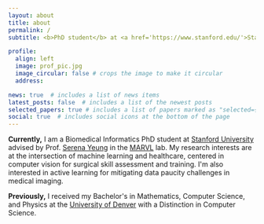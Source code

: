 ```yaml
---
layout: about
title: about
permalink: /
subtitle: <b>PhD student</b> at <a href='https://www.stanford.edu/'>Stanford</a>.

profile:
  align: left
  image: prof_pic.jpg
  image_circular: false # crops the image to make it circular
  address: 

news: true  # includes a list of news items
latest_posts: false  # includes a list of the newest posts
selected_papers: true # includes a list of papers marked as "selected={true}"
social: true  # includes social icons at the bottom of the page
---
```


<b>Currently,</b> I am a Biomedical Informatics PhD student at <a href="https://med.stanford.edu/bmi.html">Stanford University</a> advised by Prof. <a href="https://ai.stanford.edu/~syyeung/">Serena Yeung</a> in the <a href="https://marvl.stanford.edu/">MARVL</a> lab. My research interests are at the intersection of machine learning and healthcare, centered in computer vision for surgical skill assessment and training. I'm also interested in active learning for mitigating data paucity challenges in medical imaging. 

<b>Previously,</b> I received my Bachelor's in Mathematics, Computer Science, and Physics at the <a href="https://ritchieschool.du.edu/academics-education/departments/computer-science">University of Denver</a> with a Distinction in Computer Science. 